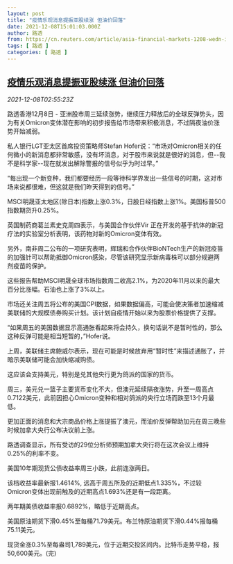 ```yaml
---
layout: post
title: "疫情乐观消息提振亚股续涨 但油价回落"
date: 2021-12-08T15:01:03.000Z
author: 路透
from: https://cn.reuters.com/article/asia-financial-markets-1208-wedn-idCNKBS2IN06X
tags: [ 路透 ]
categories: [ 路透 ]
---
```

<!--1638975663000-->
[疫情乐观消息提振亚股续涨 但油价回落](https://cn.reuters.com/article/asia-financial-markets-1208-wedn-idCNKBS2IN06X)
------

<div>
<div><i>2021-12-08T02:55:23Z</i></div><p>路透香港12月8日 - 亚洲股市周三延续涨势，继续压力释放后的全球反弹势头，因为有关Omicron变体潜在影响的初步报告给市场带来积极消息，不过隔夜油价涨势开始减弱。</p><p>私人银行LGT亚太区首席投资策略师Stefan Hofer说：“市场对Omicron相关的任何微小的新消息都非常敏感，没有坏消息，对于股市来说就是很好的消息，但--我不是科学家--现在就发出解除警报的信号似乎为时过早。”</p><p>“每出现一个新变种，我们都要经历一段等待科学界发出一些信号的时期，这对市场来说都很难，但这就是我们昨天得到的信号。”</p><p>MSCI明晟亚太地区(除日本)指数上涨0.3%，日股日经指数上涨1%。美国标普500指数期货升0.25%。</p><p>英国制药商葛兰素史克周四表示，与美国合作伙伴Vir 正在开发的基于抗体的新冠疗法的实验室分析表明，该药物对新的Omicron变体有效。</p><p>另外，南非周二公布的一项研究表明，辉瑞和合作伙伴BioNTech生产的新冠疫苗的加强针可以帮助抵御Omicron感染，尽管该研究显示新病毒株可以部分规避两剂疫苗的保护。</p><p>这些报告帮助MSCI明晟全球市场指数周二收高2.1%，为2020年11月以来的最大百分比涨幅。石油也上涨了3%以上。</p><p>市场还关注周五将公布的美国CPI数据，如果数据偏高，可能会使决策者加速缩减美联储的大规模债券购买计划。该计划自疫情开始以来为股票价格提供了支撑。</p><p>“如果周五的美国数据显示高通胀看起来将会持久，换句话说不是暂时性的，那么这种反弹可能是相当短暂的，”Hofer说。</p><p>上周，美联储主席鲍威尔表示，现在可能是时候放弃用“暂时性”来描述通胀了，并暗示美联储可能会加快缩减购债。</p><p>这应该会支持美元，特别是兑其他央行更为鸽派的国家的货币。</p><p>周三，美元兑一篮子主要货币变化不大，但澳元延续隔夜涨势，升至一周高点0.7122美元，此前因担心Omicron变种和相对鸽派的央行立场而跌至13个月最低。</p><p>更加正面的消息和大宗商品价格上涨提振了澳元，而油价反弹帮助加元在周三晚些时候加拿大央行公布决议前上涨。</p><p>路透调查显示，所有受访的29位分析师预期加拿大央行将在这次会议上维持0.25%的利率不变。</p><p>美国10年期现货公债收益率周三小跌，此前连涨两日。</p><p>该档收益率最新报1.4614%, 远高于周五所及的近期低点1.335%，不过较Omicron变体出现前触及的近期高点1.693%还是有一段距离。</p><p>两年期美债收益率报0.6892%，略低于近期高点。</p><p>美国原油期货下滑0.45%至每桶71.79美元。布兰特原油期货下滑0.44%报每桶75.11美元。</p><p>现货金涨0.3%至每盎司1,789美元，位于近期交投区间内。比特币走势平稳，报50,600美元。(完)</p>
</div>
